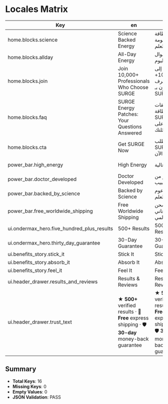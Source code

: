 # Locales Matrix

| Key | en | ar | he |
|-----|----|----|----|
| home.blocks.science | Science Backed Energy | طاقة مدعومة بالعلم | אנרגיה מבוססת מדע |
| home.blocks.allday | All-Day Energy | طاقة طوال اليوم | אנרגיה לכל היום |
| home.blocks.join | Join 10,000+ Professionals Who Choose SURGE | انضم إلى 10,000+ محترف يثقون بـ SURGE | הצטרפו ל-10,000+ מקצוענים שבוחרים ב-SURGE |
| home.blocks.faq | SURGE Energy Patches: Your Questions Answered | لصقات طاقة SURGE: إجابات على أسئلتك | מדבקות האנרגיה SURGE: שאלות ותשובות |
| home.blocks.cta | Get SURGE Now | اطلب SURGE الآن | להזמין SURGE עכשיו |
| power_bar.high_energy | High Energy | طاقة عالية | אנרגיה גבוהה |
| power_bar.doctor_developed | Doctor Developed | مطوّر من قبل طبيب | פותח על ידי רופא |
| power_bar.backed_by_science | Backed by Science | مدعوم بالعلم | מבוסס על מדע |
| power_bar.free_worldwide_shipping | Free Worldwide Shipping | شحن مجاني عالمي | משלוח חינם עולמי |
| ui.ondermax_hero.five_hundred_plus_results | 500+ Results | 500+ Results | 500+ Results |
| ui.ondermax_hero.thirty_day_guarantee | 30-Day Guarantee | 30-Day Guarantee | 30-Day Guarantee |
| ui.benefits_story.stick_it | Stick It | Stick It | Stick It |
| ui.benefits_story.absorb_it | Absorb It | Absorb It | Absorb It |
| ui.benefits_story.feel_it | Feel It | Feel It | Feel It |
| ui.header_drawer.results_and_reviews | Results & Reviews | Results & Reviews | Results & Reviews |
| ui.header_drawer.trust_text | ★ <strong>500+</strong> verified results · 🚚 <strong>Free</strong> express shipping · 🛡️ <strong>30-day</strong> money-back guarantee | ★ <strong>500+</strong> verified results · 🚚 <strong>Free</strong> express shipping · 🛡️ <strong>30-day</strong> money-back guarantee | ★ <strong>500+</strong> verified results · 🚚 <strong>Free</strong> express shipping · 🛡️ <strong>30-day</strong> money-back guarantee |

## Summary
- **Total Keys**: 16
- **Missing Keys**: 0
- **Empty Values**: 0
- **JSON Validation**: PASS
